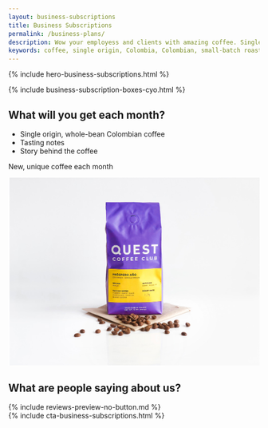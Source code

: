 ```yaml
---
layout: business-subscriptions
title: Business Subscriptions
permalink: /business-plans/
description: Wow your employess and clients with amazing coffee. Single origin, small-batch roasted, Colombia coffee available in customized plans for your workspace.
keywords: coffee, single origin, Colombia, Colombian, small-batch roasted, workspace, office, business subscriptions, clients, employees
---
```


{% include hero-business-subscriptions.html %}
<div class="spacer-60"></div>
{% include business-subscription-boxes-cyo.html %}
<div class="spacer-120"></div>
<div class="outer">
    <div class="inner">
        <div class="expand">
            <div class="third">
                <h2>What will you get each month?</h2>
                <ul class="checklist">
                    <li>Single origin, whole-bean Colombian coffee</li>
                    <li>Tasting notes</li>
                    <li>Story behind the coffee</li>
                </ul>
                <p class="highlight">New, unique coffee each month</p>
            </div>
            <div class="two-thirds image-right">
                <img src="/assets/images/what-will-you-get-business@2x.jpg" />
            </div>
        </div>
    </div>
</div>
<div class="spacer-120"></div>
<div class="outer">
    <div class="inner">
        <h2>What are people saying about us?</h2>
        {% include reviews-preview-no-button.md %}
    </div> 
</div> 
<div class="spacer-60"></div>
{% include cta-business-subscriptions.html %}
